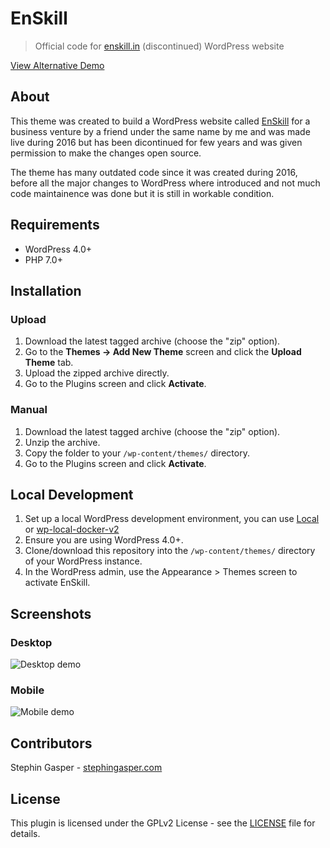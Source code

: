 # EnSkill

> Official code for [enskill.in](https://enskill.in/) (discontinued) WordPress website

[View Alternative Demo](https://enskill.rf.gd/)

## About

This theme was created to build a WordPress website called [EnSkill](https://enskill.in/) for a business venture by a friend under the same name by me and was made live during 2016 but has been dicontinued for few years and was given permission to make the changes open source.

The theme has many outdated code since it was created during 2016, before all the major changes to WordPress where introduced and not much code maintainence was done but it is still in workable condition.

## Requirements

* WordPress 4.0+
* PHP 7.0+

## Installation

### Upload

1. Download the latest tagged archive (choose the "zip" option).
2. Go to the **Themes -> Add New Theme** screen and click the **Upload Theme** tab.
3. Upload the zipped archive directly.
4. Go to the Plugins screen and click **Activate**.

### Manual

1. Download the latest tagged archive (choose the "zip" option).
2. Unzip the archive.
3. Copy the folder to your `/wp-content/themes/` directory.
4. Go to the Plugins screen and click **Activate**.

## Local Development

1. Set up a local WordPress development environment, you can use [Local](https://localwp.com/) or [wp-local-docker-v2](https://github.com/10up/wp-local-docker-v2)
2. Ensure you are using WordPress 4.0+.
3. Clone/download this repository into the `/wp-content/themes/` directory of your WordPress instance.
4. In the WordPress admin, use the Appearance > Themes screen to activate EnSkill.

## Screenshots

### Desktop

![Desktop demo](https://i.ibb.co/XD0BLHR/enskill-desktop.png)

### Mobile

![Mobile demo](https://i.ibb.co/rb9QJr7/enskill-mobile.png)

## Contributors

Stephin Gasper - [stephingasper.com](https://stephin-gasper.vercel.app/)

## License

This plugin is licensed under the GPLv2 License - see the [LICENSE](LICENSE) file for details.
